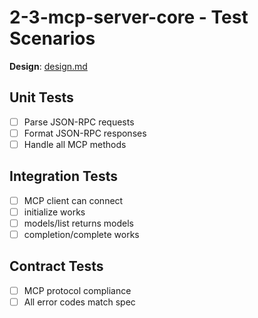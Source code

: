 # 2-3-mcp-server-core - Test Scenarios

**Design**: [design.md](./design.md)

## Unit Tests
- [ ] Parse JSON-RPC requests
- [ ] Format JSON-RPC responses
- [ ] Handle all MCP methods

## Integration Tests
- [ ] MCP client can connect
- [ ] initialize works
- [ ] models/list returns models
- [ ] completion/complete works

## Contract Tests
- [ ] MCP protocol compliance
- [ ] All error codes match spec
